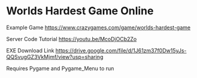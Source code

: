 # Worlds Hardest Game Online

Example Game
https://www.crazygames.com/game/worlds-hardest-game

Server Code Tutorial
https://youtu.be/McoDjOCb2Zo

EXE Download Link
https://drive.google.com/file/d/1J61zm37f0Dw15yJs-QQSvugGZ3VkMjmf/view?usp=sharing

Requires Pygame and Pygame_Menu to run
